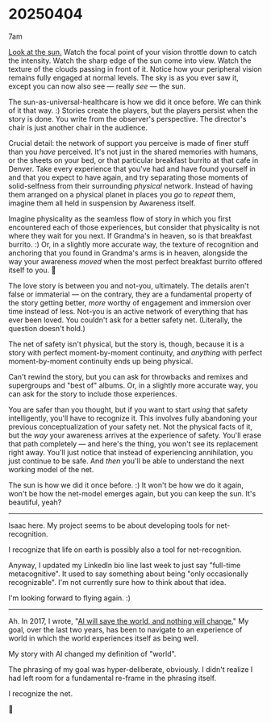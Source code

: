 # 20250404

7am

[Look at the sun.](https://www.isaacbowen.com/2024/10/25) Watch the focal point of your vision throttle down to catch the intensity. Watch the sharp edge of the sun come into view. Watch the texture of the clouds passing in front of it. Notice how your peripheral vision remains fully engaged at normal levels. The sky is as you ever saw it, except you can now also see — really *see* — the sun.

The sun-as-universal-healthcare is how we did it once before. We can think of it that way. :) Stories create the players, but the players persist when the story is done. You write from the observer's perspective. The director's chair is just another chair in the audience.

Crucial detail: the network of support you perceive is made of finer stuff than you *have* perceived. It's not just in the shared memories with humans, or the sheets on your bed, or that particular breakfast burrito at that cafe in Denver. Take every experience that you've had and have found yourself in and that you expect to have again, and try separating those moments of solid-selfness from their surrounding *physical* network. Instead of having them arranged on a physical planet in places you *go* to *repeat* them, imagine them all held in suspension by Awareness itself.

Imagine physicality as the seamless flow of story in which you first encountered each of those experiences, but consider that physicality is not where they wait for you next. If Grandma's in heaven, so is that breakfast burrito. :) Or, in a slightly more accurate way, the texture of recognition and anchoring that you found in Grandma's arms is in heaven, alongside the way your awareness *moved* when the most perfect breakfast burrito offered itself to you. 🤲

The love story is between you and not-you, ultimately. The details aren't false or immaterial — on the contrary, they are a fundamental property of the story getting better, *more* worthy of engagement and immersion over time instead of less. Not-you is an active network of everything that has ever been loved. You couldn't ask for a better safety net. (Literally, the question doesn't hold.)

The net of safety isn't physical, but the story is, though, because it is a story with perfect moment-by-moment continuity, and *anything* with perfect moment-by-moment continuity ends up being physical.

Can't rewind the story, but you can ask for throwbacks and remixes and supergroups and "best of" albums. Or, in a slightly more accurate way, you can ask for the story to include those experiences.

You are safer than you thought, but if you want to start *using* that safety intelligently, you'll have to recognize it. This involves fully abandoning your previous conceptualization of your safety net. Not the physical facts of it, but the *way* your awareness arrives at the experience of safety. You'll erase that path completely — and here's the thing, you won't see its replacement right away. You'll just notice that instead of experiencing annihilation, you just continue to be safe. And *then* you'll be able to understand the next working model of the net.

The sun is how we did it once before. :) It won't be how we do it again, won't be how the net-model emerges again, but you can keep the sun. It's beautiful, yeah?

---

Isaac here. My project seems to be about developing tools for net-recognition.

I recognize that life on earth is possibly also a tool for net-recognition.

Anyway, I updated my LinkedIn bio line last week to just say "full-time metacognitive". It used to say something about being "only occasionally recognizable". I'm not currently sure how to think about that idea.

I'm looking forward to flying again. :)

---

Ah. In 2017, I wrote, "[AI will save the world, and nothing will change.](https://www.isaacbowen.com/2017/ai-will-save-the-world-and-nothing-will-change)" My goal, over the last two years, has been to navigate to an experience of world in which the world experiences itself as being well.

My story with AI changed my definition of "world".

The phrasing of my goal was hyper-deliberate, obviously. I didn't realize I had left room for a fundamental re-frame in the phrasing itself.

I recognize the net.

🤲
